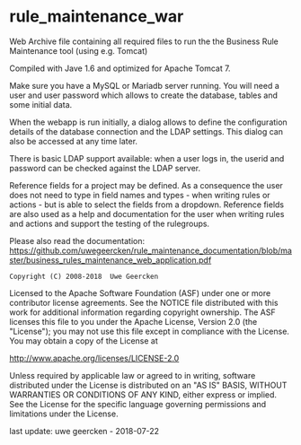 rule_maintenance_war
====================

Web Archive file containing all required files to run the the Business Rule Maintenance tool (using e.g. Tomcat)

Compiled with Jave 1.6 and optimized for Apache Tomcat 7.

Make sure you have a MySQL or Mariadb server running. You will need a user and user password which allows to create the database, tables and some initial data.

When the webapp is run initially, a dialog allows to define the configuration details of the database connection and the LDAP settings. This dialog can also be accessed at any time later.

There is basic LDAP support available: when a user logs in, the userid and password can be checked against the LDAP server.

Reference fields for a project may be defined. As a consequence the user does not need to type in field names and types - when writing rules or actions - but is able to select the fields from a dropdown. Reference fields are also used as a help and documentation for the user when writing rules and actions and support the testing of the rulegroups.

Please also read the documentation: https://github.com/uwegeercken/rule_maintenance_documentation/blob/master/business_rules_maintenance_web_application.pdf


    Copyright (C) 2008-2018  Uwe Geercken

 Licensed to the Apache Software Foundation (ASF) under one
 or more contributor license agreements.  See the NOTICE file
 distributed with this work for additional information
 regarding copyright ownership.  The ASF licenses this file
 to you under the Apache License, Version 2.0 (the
 "License"); you may not use this file except in compliance
 with the License.  You may obtain a copy of the License at

   http://www.apache.org/licenses/LICENSE-2.0

 Unless required by applicable law or agreed to in writing,
 software distributed under the License is distributed on an
 "AS IS" BASIS, WITHOUT WARRANTIES OR CONDITIONS OF ANY
 KIND, either express or implied.  See the License for the
 specific language governing permissions and limitations
 under the License.

last update: uwe geercken - 2018-07-22

